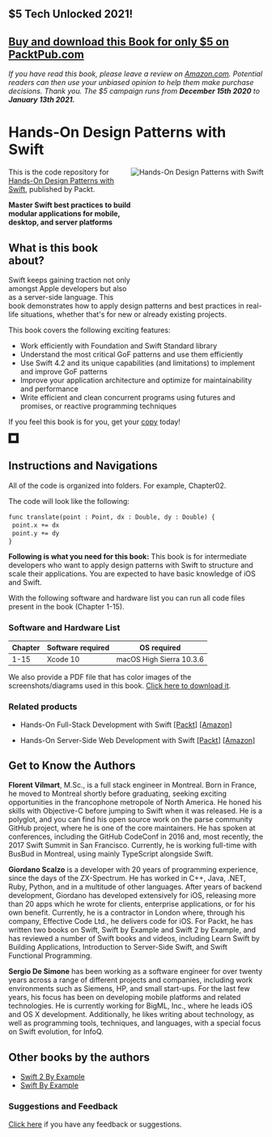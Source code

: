 ## $5 Tech Unlocked 2021!
[Buy and download this Book for only $5 on PacktPub.com](https://www.packtpub.com/product/hands-on-design-patterns-with-swift/9781789135565)
-----
*If you have read this book, please leave a review on [Amazon.com](https://www.amazon.com/gp/product/1789135567).     Potential readers can then use your unbiased opinion to help them make purchase decisions. Thank you. The $5 campaign         runs from __December 15th 2020__ to __January 13th 2021.__*

# Hands-On Design Patterns with Swift

<a href="https://www.packtpub.com/application-development/hands-design-patterns-swift?utm_source=github&utm_medium=repository&utm_campaign=9781789135565"><img src="https://www.packtpub.com/sites/default/files/9781789135565.png" alt="Hands-On Design Patterns with Swift" height="256px" align="right"></a>

This is the code repository for [Hands-On Design Patterns with Swift](https://www.packtpub.com/application-development/hands-design-patterns-swift?utm_source=github&utm_medium=repository&utm_campaign=9781789135565), published by Packt.

**Master Swift best practices to build modular applications for mobile, desktop, and server platforms**

## What is this book about?
Swift keeps gaining traction not only amongst Apple developers but also as a server-side language. This book demonstrates how to apply design patterns and best practices in real-life situations, whether that's for new or already existing projects.

This book covers the following exciting features:
* Work efficiently with Foundation and Swift Standard library
* Understand the most critical GoF patterns and use them efficiently
* Use Swift 4.2 and its unique capabilities (and limitations) to implement and improve GoF patterns
* Improve your application architecture and optimize for maintainability and performance
* Write efficient and clean concurrent programs using futures and promises, or reactive programming techniques

If you feel this book is for you, get your [copy](https://www.amazon.com/dp/1789135567) today!

<a href="https://www.packtpub.com/?utm_source=github&utm_medium=banner&utm_campaign=GitHubBanner"><img src="https://raw.githubusercontent.com/PacktPublishing/GitHub/master/GitHub.png" 
alt="https://www.packtpub.com/" border="5" /></a>


## Instructions and Navigations
All of the code is organized into folders. For example, Chapter02.

The code will look like the following:
```
func translate(point : Point, dx : Double, dy : Double) {
 point.x += dx
 point.y += dy
}
```

**Following is what you need for this book:**
This book is for intermediate developers who want to apply design patterns with Swift to structure and scale their applications. You are expected to have basic knowledge of iOS and Swift.

With the following software and hardware list you can run all code files present in the book (Chapter 1-15).

### Software and Hardware List

| Chapter  | Software required                   | OS required                        |
| -------- | ------------------------------------| -----------------------------------|
| 1-15        | Xcode 10                     | macOS High Sierra 10.3.6 |


We also provide a PDF file that has color images of the screenshots/diagrams used in this book. [Click here to download it](https://www.packtpub.com/sites/default/files/downloads/9781789135565_ColorImages.pdf).

### Related products <Other books you may enjoy>
* Hands-On Full-Stack Development with Swift [[Packt]](https://www.packtpub.com/web-development/hands-full-stack-development-swift?utm_source=github&utm_medium=repository&utm_campaign=9781788625241) [[Amazon]](https://www.amazon.com/dp/1788625242)

* Hands-On Server-Side Web Development with Swift [[Packt]](https://www.packtpub.com/web-development/hands-server-side-web-development-swift?utm_source=github&utm_medium=repository&utm_campaign=9781789341171) [[Amazon]](https://www.amazon.com/dp/1789341175)

## Get to Know the Authors
**Florent Vilmart**, M.Sc., is a full stack engineer in Montreal. Born in France, he moved to Montreal shortly before graduating, seeking exciting opportunities in the francophone metropole of North America. He honed his skills with Objective-C before jumping to Swift when it was released. He is a polyglot, and you can find his open source work on the parse community GitHub project, where he is one of the core maintainers. He has spoken at conferences, including the GitHub CodeConf in 2016 and, most recently, the 2017 Swift Summit in San Francisco. Currently, he is working full-time with BusBud in Montreal, using mainly TypeScript alongside Swift.

**Giordano Scalzo** is a developer with 20 years of programming experience, since the days of the ZX-Spectrum. He has worked in C++, Java, .NET, Ruby, Python, and in a multitude of other languages. After years of backend development, Giordano has developed extensively for iOS, releasing more than 20 apps which he wrote for clients, enterprise applications, or for his own benefit. Currently, he is a contractor in London where, through his company, Effective Code Ltd., he delivers code for iOS. For Packt, he has written two books on Swift, Swift by Example and Swift 2 by Example, and has reviewed a number of Swift books and videos, including Learn Swift by Building Applications, Introduction to Server-Side Swift, and Swift Functional Programming.

**Sergio De Simone** has been working as a software engineer for over twenty years across a range of different projects and companies, including work environments such as Siemens, HP, and small start-ups. For the last few years, his focus has been on developing mobile platforms and related technologies. He is currently working for BigML, Inc., where he leads iOS and OS X development. Additionally, he likes writing about technology, as well as programming tools, techniques, and languages, with a special focus on Swift evolution, for InfoQ.

## Other books by the authors
* [Swift 2 By Example](https://www.packtpub.com/application-development/swift-2-example?utm_source=github&utm_medium=repository&utm_campaign=9781785882920)
* [Swift By Example](https://www.packtpub.com/application-development/swift-example?utm_source=github&utm_medium=repository&utm_campaign=9781785284700)

### Suggestions and Feedback
[Click here](https://docs.google.com/forms/d/e/1FAIpQLSdy7dATC6QmEL81FIUuymZ0Wy9vH1jHkvpY57OiMeKGqib_Ow/viewform) if you have any feedback or suggestions.

